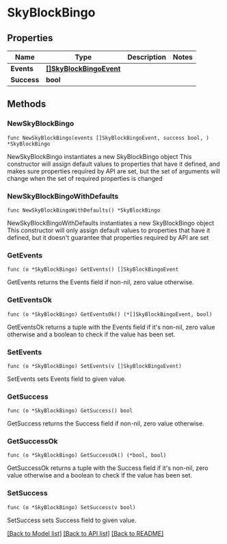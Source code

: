 # SkyBlockBingo

## Properties

Name | Type | Description | Notes
------------ | ------------- | ------------- | -------------
**Events** | [**[]SkyBlockBingoEvent**](SkyBlockBingoEvent.md) |  | 
**Success** | **bool** |  | 

## Methods

### NewSkyBlockBingo

`func NewSkyBlockBingo(events []SkyBlockBingoEvent, success bool, ) *SkyBlockBingo`

NewSkyBlockBingo instantiates a new SkyBlockBingo object
This constructor will assign default values to properties that have it defined,
and makes sure properties required by API are set, but the set of arguments
will change when the set of required properties is changed

### NewSkyBlockBingoWithDefaults

`func NewSkyBlockBingoWithDefaults() *SkyBlockBingo`

NewSkyBlockBingoWithDefaults instantiates a new SkyBlockBingo object
This constructor will only assign default values to properties that have it defined,
but it doesn't guarantee that properties required by API are set

### GetEvents

`func (o *SkyBlockBingo) GetEvents() []SkyBlockBingoEvent`

GetEvents returns the Events field if non-nil, zero value otherwise.

### GetEventsOk

`func (o *SkyBlockBingo) GetEventsOk() (*[]SkyBlockBingoEvent, bool)`

GetEventsOk returns a tuple with the Events field if it's non-nil, zero value otherwise
and a boolean to check if the value has been set.

### SetEvents

`func (o *SkyBlockBingo) SetEvents(v []SkyBlockBingoEvent)`

SetEvents sets Events field to given value.


### GetSuccess

`func (o *SkyBlockBingo) GetSuccess() bool`

GetSuccess returns the Success field if non-nil, zero value otherwise.

### GetSuccessOk

`func (o *SkyBlockBingo) GetSuccessOk() (*bool, bool)`

GetSuccessOk returns a tuple with the Success field if it's non-nil, zero value otherwise
and a boolean to check if the value has been set.

### SetSuccess

`func (o *SkyBlockBingo) SetSuccess(v bool)`

SetSuccess sets Success field to given value.



[[Back to Model list]](../README.md#documentation-for-models) [[Back to API list]](../README.md#documentation-for-api-endpoints) [[Back to README]](../README.md)



